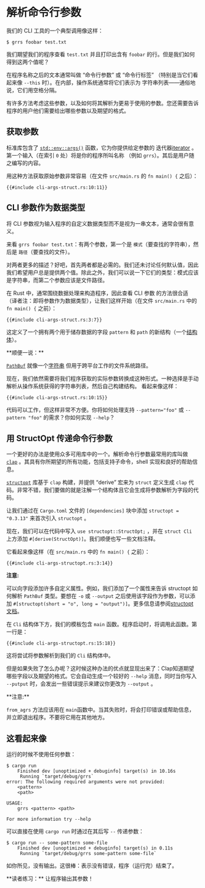 # 解析命令行参数

我们的 CLI 工具的一个典型调用像这样：

```console
$ grrs foobar test.txt
```

我们期望我们的程序查看 `test.txt` 并且打印出含有 `foobar` 的行。但是我们如何得到这两个值呢？

在程序名称之后的文本通常叫做 “命令行参数” 或 “命令行标签” （特别是当它们看起来像 `--this` 时）。在内部，操作系统通常将它们表示为 字符串列表——通俗地说，它们用空格分隔。

有许多方法考虑这些参数，以及如何将其解析为更易于使用的参数。您还需要告诉程序的用户他们需要给出哪些参数以及期望的格式。

## 获取参数

标准库包含了 [`std::env::args()`] 函数，它为你提供给定参数的 迭代器[iterator] 。第一个输入（在索引 `0` 处）将是你的程序所叫名称 （例如 `grrs`）。其后是用户随之编写的内容。

[`std::env::args()`]: https://doc.rust-lang.org/1.39.0/std/env/fn.args.html
[iterator]: https://doc.rust-lang.org/1.39.0/std/iter/index.html

用这种方法获取原始参数非常容易（在文件 `src/main.rs` 的 `fn main() {` 之后）：

```rust,ignore
{{#include cli-args-struct.rs:10:11}}
```

## CLI 参数作为数据类型

将 CLI 参数视为输入程序的自定义数据类型而不是视为一串文本，通常会很有意义。

来看 `grrs foobar test.txt`：有两个参数，第一个是 `模式`（要查找的字符串），然后是 `路径`（要查找的文件）。

对两者更多的描述？好吧，首先两者都是必需的。我们还未讨论任何默认值，因此我们希望用户总是提供两个值。除此之外，我们可以说一下它们的类型：模式应该是字符串，而第二个参数应该是文件路径。

在 Rust 中，通常围绕数据处理来构造程序，因此查看 CLI 参数 的方法很合适（译者注：即将参数作为数据类型），让我们这样开始（在文件 `src/main.rs` 中的 `fn main() {` 之前）：

```rust,ignore
{{#include cli-args-struct.rs:3:7}}
```

这定义了一个拥有两个用于储存数据的字段 `pattern` 和 `path` 的新结构（一个[结构体][`struct`]）。

[`struct`]: https://doc.rust-lang.org/1.39.0/book/ch05-00-structs.html

<aside>
**顺便一说：**

[`PathBuf`] 就像一个[字符串][`String`] 但用于跨平台工作的文件系统路径。

[`PathBuf`]: https://doc.rust-lang.org/1.39.0/std/path/struct.PathBuf.html
[`String`]: https://doc.rust-lang.org/1.39.0/std/string/struct.String.html

</aside>

现在，我们依然需要将我们程序获取的实际参数转换成这种形式。一种选择是手动解析从操作系统获得的字符串列表，然后自己构建结构。 看起来像这样：

```rust,ignore
{{#include cli-args-struct.rs:10:15}}
```

代码可以工作，但这样非常不方便。你将如何处理支持 `--pattern="foo"` 或 `--pattern "foo"` 的需求？你如何实现 `--help`？

## 用 StructOpt 传递命令行参数

一个更好的办法是使用众多可用库中的一个。解析命令行参数最常用的库叫做 [`clap`] 。其具有你所期望的所有功能，包括支持子命令，shell 实现和良好的帮助信息。


[`structopt`] 库基于 `clap` 构建，并提供 “derive” 宏来为 `struct` 定义生成 `clap` 代码。非常不错，我们要做的就是注解一个结构体且它会生成将参数解析为字段的代码。

[`clap`]: https://clap.rs/
[`structopt`]: https://docs.rs/structopt

让我们通过在 `Cargo.toml` 文件的 `[dependencies]` 块中添加 `structopt = "0.3.13"` 来首次引入 `structopt` 。

现在，我们可以在代码中写入 `use structopt::StructOpt;` ，并在 `struct Cli` 上方添加 `#[derive(StructOpt)]`。我们顺便也写一些文档注释。

它看起来像这样（在 `src/main.rs` 中的 `fn main() {` 之前）：

```rust,ignore
{{#include cli-args-structopt.rs:3:14}}
```

<aside class="node">

**注意:**

可以向字段添加许多自定义属性。例如，我们添加了一个属性来告诉 structopt 如何解析 `PathBuf` 类型。要想在 `-o` 或 `--output` 之后使用该字段作为参数，可以添加 `#[structopt(short = "o", long = "output")]`。更多信息请参阅[structopt 文档][`structopt`]。

</aside>

在 `Cli` 结构体下方，我们的模板包含 `main` 函数。程序启动时，将调用此函数。第一行是：

```rust,ignore
{{#include cli-args-structopt.rs:15:18}}
```

这将尝试将参数解析到我们的 `Cli` 结构体中。

但是如果失败了怎么办呢？这时候这种办法的优点就显现出来了：Clap知道期望哪些字段以及期望的格式。它会自动生成一个较好的 `--help` 消息，同时当你写入 `--putput` 时，会发出一些错误提示来建议你更改为 `--output` 。

<aside class="note">
**注意:**

`from_agrs` 方法应该用在 `main`函数中。当其失败时，将会打印错误或帮助信息，并立即退出程序。不要将它用在其他地方。

</aside>

## 这看起来像

运行的时候不使用任何参数：

```console
$ cargo run
    Finished dev [unoptimized + debuginfo] target(s) in 10.16s
     Running `target/debug/grrs`
error: The following required arguments were not provided:
    <pattern>
    <path>

USAGE:
    grrs <pattern> <path>

For more information try --help
```

可以直接在使用 `cargo run` 时通过在其后写 `--` 传递参数：

```console
$ cargo run -- some-pattern some-file
    Finished dev [unoptimized + debuginfo] target(s) in 0.11s
     Running `target/debug/grrs some-pattern some-file`
```

如你所见，没有输出。这很棒：表示没有错误，程序（运行完）结束了。

<aside class="exercise">
**读者练习：**
让程序输出其参数！

</aside>